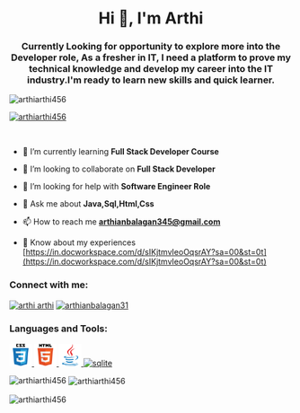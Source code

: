 <h1 align="center">Hi 👋, I'm Arthi</h1>
<h3 align="center">Currently Looking for opportunity to explore more into the Developer role, As a fresher in IT, I need a platform to prove my technical knowledge and develop my career into the IT industry.I'm ready to learn new skills and quick learner.</h3>

<p align="left"> <img src="https://komarev.com/ghpvc/?username=arthiarthi456&label=Profile%20views&color=0e75b6&style=flat" alt="arthiarthi456" /> </p>

<p align="left"> <a href="https://github.com/ryo-ma/github-profile-trophy"><img src="https://github-profile-trophy.vercel.app/?username=arthiarthi456" alt="arthiarthi456" /></a> </p>

<p align="left"> <a href="https://twitter.com/" target="blank"><img src="https://img.shields.io/twitter/follow/?logo=twitter&style=for-the-badge" alt="" /></a> </p>

- 🌱 I’m currently learning **Full Stack Developer Course**

- 👯 I’m looking to collaborate on **Full Stack Developer**

- 🤝 I’m looking for help with **Software Engineer Role**

- 💬 Ask me about **Java,Sql,Html,Css**

- 📫 How to reach me **arthianbalagan345@gmail.com**

- 📄 Know about my experiences [https://in.docworkspace.com/d/sIKjtmvIeoOqsrAY?sa=00&st=0t](https://in.docworkspace.com/d/sIKjtmvIeoOqsrAY?sa=00&st=0t)

<h3 align="left">Connect with me:</h3>
<p align="left">
<a href="https://linkedin.com/in/arthi arthi" target="blank"><img align="center" src="https://raw.githubusercontent.com/rahuldkjain/github-profile-readme-generator/master/src/images/icons/Social/linked-in-alt.svg" alt="arthi arthi" height="30" width="40" /></a>
<a href="https://www.hackerrank.com/arthianbalagan31" target="blank"><img align="center" src="https://raw.githubusercontent.com/rahuldkjain/github-profile-readme-generator/master/src/images/icons/Social/hackerrank.svg" alt="arthianbalagan31" height="30" width="40" /></a>
</p>

<h3 align="left">Languages and Tools:</h3>
<p align="left"> <a href="https://www.w3schools.com/css/" target="_blank" rel="noreferrer"> <img src="https://raw.githubusercontent.com/devicons/devicon/master/icons/css3/css3-original-wordmark.svg" alt="css3" width="40" height="40"/> </a> <a href="https://www.w3.org/html/" target="_blank" rel="noreferrer"> <img src="https://raw.githubusercontent.com/devicons/devicon/master/icons/html5/html5-original-wordmark.svg" alt="html5" width="40" height="40"/> </a> <a href="https://www.java.com" target="_blank" rel="noreferrer"> <img src="https://raw.githubusercontent.com/devicons/devicon/master/icons/java/java-original.svg" alt="java" width="40" height="40"/> </a> <a href="https://www.sqlite.org/" target="_blank" rel="noreferrer"> <img src="https://www.vectorlogo.zone/logos/sqlite/sqlite-icon.svg" alt="sqlite" width="40" height="40"/> </a> </p>

<p><img align="left" src="https://github-readme-stats.vercel.app/api/top-langs?username=arthiarthi456&show_icons=true&locale=en&layout=compact" alt="arthiarthi456" /></p>

<p>&nbsp;<img align="center" src="https://github-readme-stats.vercel.app/api?username=arthiarthi456&show_icons=true&locale=en" alt="arthiarthi456" /></p>

<p><img align="center" src="https://github-readme-streak-stats.herokuapp.com/?user=arthiarthi456&" alt="arthiarthi456" /></p>
